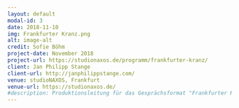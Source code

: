 ```yaml
---
layout: default
modal-id: 3
date: 2018-11-10
img: Frankfurter Kranz.png
alt: image-alt
credit: Sofie Böhm
project-date: November 2018
project-url: https://studionaxos.de/programm/frankfurter-kranz/
client: Jan Philipp Stange
client-url: http://janphilippstange.com/
venue: studioNAXOS, Frankfurt
venue-url: https://studionaxos.de/
#description: Produktionsleitung für das Gesprächsformat "Frankfurter Kranz" eingerichtet von Jan Philipp Stange und Mayte Zimmermann bei <a href="https://studionaxos.de">studioNAXOS</a> - Akquise von Expert*innen zum Thema depressive Gedanken und allgemeine Übersicht.
---
```

